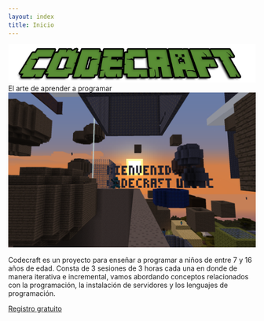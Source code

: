 ```yaml
---
layout: index
title: Inicio
---
```


<div class="page-header">
    <img src="/img/banner.png" class="img-responsive">
    <div class="header-text">
        El arte de aprender a programar
    </div>
</div>

<div class="row headline">
    <div class="col-sm-12 col-md-6">
        <img src="/img/landing.png" class="img-responsive">
    </div>
    <div class="col-sm-12 col-md-6">
        <p class="lead head-line">
            Codecraft es un proyecto para enseñar a programar a niños de entre 7 y 16 años de edad. Consta de 3 sesiones de 3 horas cada una en donde de manera iterativa e incremental, vamos abordando conceptos relacionados con la programación, la instalación de servidores y los lenguajes de programación.
        </p>
        <div class="register-button text-center"><a class="btn btn-primary btn-lg register-button" href="//j.mp/codecraft_entradas" role="button">Registro gratuito</a>
        </div>
    </div>
</div>

